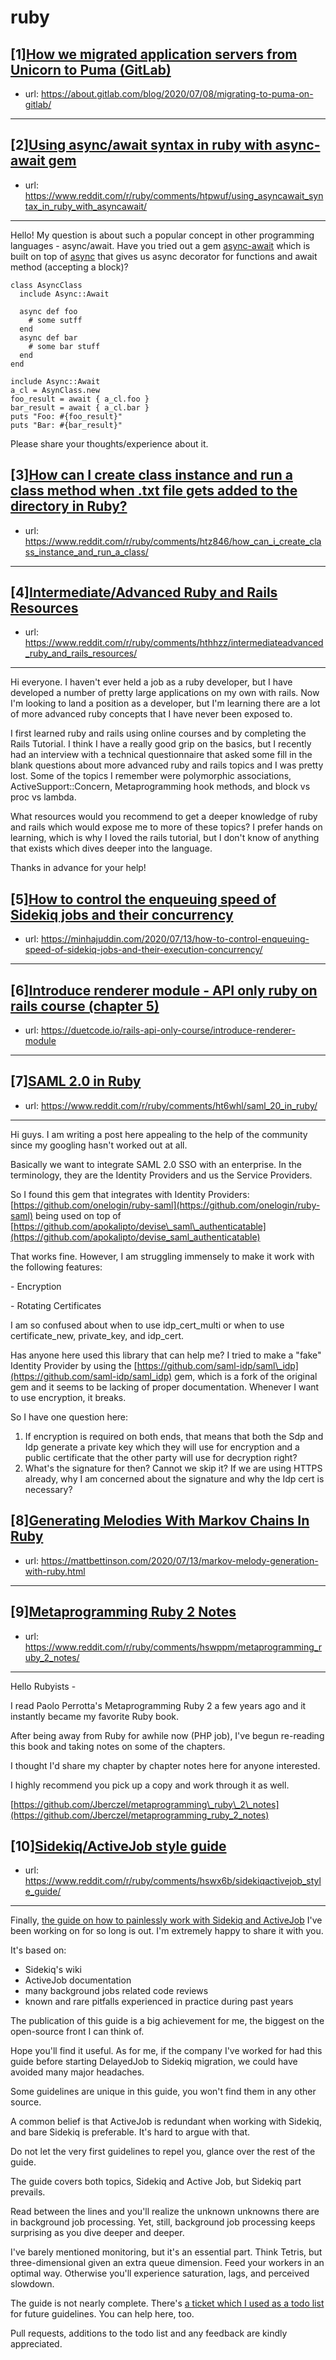 # ruby
## [1][How we migrated application servers from Unicorn to Puma (GitLab)](https://www.reddit.com/r/ruby/comments/htw2iy/how_we_migrated_application_servers_from_unicorn/)
- url: https://about.gitlab.com/blog/2020/07/08/migrating-to-puma-on-gitlab/
---

## [2][Using async/await syntax in ruby with async-await gem](https://www.reddit.com/r/ruby/comments/htpwuf/using_asyncawait_syntax_in_ruby_with_asyncawait/)
- url: https://www.reddit.com/r/ruby/comments/htpwuf/using_asyncawait_syntax_in_ruby_with_asyncawait/
---
Hello! My question is about such a popular concept in other programming languages - async/await. Have you tried out a gem [async-await](https://github.com/socketry/async-await) which is built on top of [async](https://github.com/socketry/async) that gives us async decorator for functions and await method (accepting a block)?
```
class AsyncClass
  include Async::Await
  
  async def foo
    # some sutff
  end
  async def bar
    # some bar stuff
  end
end

include Async::Await
a_cl = AsynClass.new
foo_result = await { a_cl.foo }
bar_result = await { a_cl.bar }
puts "Foo: #{foo_result}"
puts "Bar: #{bar_result}"
```
Please share your thoughts/experience about it.
## [3][How can I create class instance and run a class method when .txt file gets added to the directory in Ruby?](https://www.reddit.com/r/ruby/comments/htz846/how_can_i_create_class_instance_and_run_a_class/)
- url: https://www.reddit.com/r/ruby/comments/htz846/how_can_i_create_class_instance_and_run_a_class/
---

## [4][Intermediate/Advanced Ruby and Rails Resources](https://www.reddit.com/r/ruby/comments/hthhzz/intermediateadvanced_ruby_and_rails_resources/)
- url: https://www.reddit.com/r/ruby/comments/hthhzz/intermediateadvanced_ruby_and_rails_resources/
---
Hi everyone. I haven't ever held a job as a ruby developer, but I have developed a number of pretty large applications on my own with rails. Now I'm looking to land a position as a developer, but I'm learning there are a lot of more advanced ruby concepts that I have never been exposed to.

I first learned ruby and rails using online courses and by completing the Rails Tutorial. I think I have a really good grip on the basics, but I recently had an interview with a technical questionnaire that asked some fill in the blank questions about more advanced ruby and rails topics and I was pretty lost. Some of the topics I remember were polymorphic associations, ActiveSupport::Concern, Metaprogramming hook methods, and block vs proc vs lambda.

What resources would you recommend to get a deeper knowledge of ruby and rails which would expose me to more of these topics? I prefer hands on learning, which is why I loved the rails tutorial, but I don't know of anything that exists which dives deeper into the language.

Thanks in advance for your help!
## [5][How to control the enqueuing speed of Sidekiq jobs and their concurrency](https://www.reddit.com/r/ruby/comments/hthnne/how_to_control_the_enqueuing_speed_of_sidekiq/)
- url: https://minhajuddin.com/2020/07/13/how-to-control-enqueuing-speed-of-sidekiq-jobs-and-their-execution-concurrency/
---

## [6][Introduce renderer module - API only ruby on rails course (chapter 5)](https://www.reddit.com/r/ruby/comments/hth8hh/introduce_renderer_module_api_only_ruby_on_rails/)
- url: https://duetcode.io/rails-api-only-course/introduce-renderer-module
---

## [7][SAML 2.0 in Ruby](https://www.reddit.com/r/ruby/comments/ht6whl/saml_20_in_ruby/)
- url: https://www.reddit.com/r/ruby/comments/ht6whl/saml_20_in_ruby/
---
Hi guys. I am writing a post here appealing to the help of the community since my googling hasn't worked out at all.

Basically we want to integrate SAML 2.0 SSO with an enterprise. In the terminology, they are the Identity Providers and us the Service Providers.

So I found this gem that integrates with Identity Providers:  [https://github.com/onelogin/ruby-saml](https://github.com/onelogin/ruby-saml) being used on top of [https://github.com/apokalipto/devise\_saml\_authenticatable](https://github.com/apokalipto/devise_saml_authenticatable) 

That works fine. However, I am struggling immensely to make it work with the following features:

\- Encryption

\- Rotating Certificates

I am so confused about when to use idp\_cert\_multi or when to use certificate\_new, private\_key, and idp\_cert.

Has anyone here used this library that can help me? I tried to make a "fake" Identity Provider by using the  [https://github.com/saml-idp/saml\_idp](https://github.com/saml-idp/saml_idp)  gem, which is a fork of the original gem and it seems to be lacking of proper documentation. Whenever I want to use encryption, it breaks.

So I have one question here:

1. If encryption is required on both ends, that means that both the Sdp and Idp generate a private key which they will use for encryption and a public certificate that the other party will use for decryption right?
2. What's the signature for then? Cannot we skip it? If we are using HTTPS already, why I am concerned about the signature and why the Idp cert is necessary?
## [8][Generating Melodies With Markov Chains In Ruby](https://www.reddit.com/r/ruby/comments/ht238k/generating_melodies_with_markov_chains_in_ruby/)
- url: https://mattbettinson.com/2020/07/13/markov-melody-generation-with-ruby.html
---

## [9][Metaprogramming Ruby 2 Notes](https://www.reddit.com/r/ruby/comments/hswppm/metaprogramming_ruby_2_notes/)
- url: https://www.reddit.com/r/ruby/comments/hswppm/metaprogramming_ruby_2_notes/
---
Hello Rubyists -

I read Paolo Perrotta's Metaprogramming Ruby 2 a few years ago and it instantly became my favorite Ruby book.

After being away from Ruby for awhile now (PHP job), I've begun re-reading this book and taking notes on some of the chapters.

I thought I'd share my chapter by chapter notes here for anyone interested.

I highly recommend you pick up a copy and work through it as well.

[https://github.com/Jberczel/metaprogramming\_ruby\_2\_notes](https://github.com/Jberczel/metaprogramming_ruby_2_notes)
## [10][Sidekiq/ActiveJob style guide](https://www.reddit.com/r/ruby/comments/hswx6b/sidekiqactivejob_style_guide/)
- url: https://www.reddit.com/r/ruby/comments/hswx6b/sidekiqactivejob_style_guide/
---
Finally, [the guide on how to painlessly work with Sidekiq and  ActiveJob](https://github.com/toptal/active-job-style-guide) I've been working on for so long is out. I'm extremely happy to share it with you.

It's based on:

  - Sidekiq's wiki
  - ActiveJob documentation
  - many background jobs related code reviews
  - known and rare pitfalls experienced in practice during past years

The publication of this guide is a big achievement for me, the biggest on the open-source front I can think of.

Hope you'll find it useful.
As for me, if the company I've worked for had this guide before starting DelayedJob to Sidekiq migration, we could have avoided many major headaches.

Some guidelines are unique in this guide, you won't find them in any other source.

A common belief is that ActiveJob is redundant when working with Sidekiq, and bare Sidekiq is preferable.
It's hard to argue with that.

Do not let the very first guidelines to repel you, glance over the rest of the guide.

The guide covers both topics, Sidekiq and Active Job, but Sidekiq part prevails.

Read between the lines and you'll realize the unknown unknowns there are in background job processing.
Yet, still, background job processing keeps surprising as you dive deeper and deeper.

I've barely mentioned monitoring, but it's an essential part.
Think Tetris, but three-dimensional given an extra queue dimension.
Feed your workers in an optimal way.
Otherwise you'll experience saturation, lags, and perceived slowdown.

The guide is not nearly complete.
There's [a ticket which I used as a todo list](https://github.com/toptal/active-job-style-guide/issues/1) for future guidelines.
You can help here, too.

Pull requests, additions to the todo list and any feedback are kindly appreciated.
